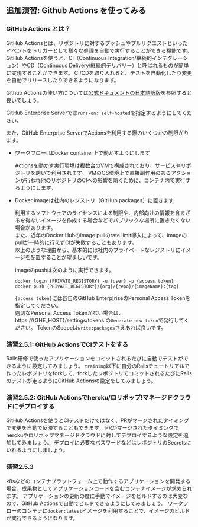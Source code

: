 ## 追加演習: Github Actions を使ってみる

### GitHub Actions とは？
GitHub Actionsとは、リポジトリに対するプッシュやプルリクエストといったイベントをトリガーとして様々な処理を自動で実行することができる機能です。
GitHub Actionsを使うと、CI（Continuous Integration/継続的インテグレーション）やCD（Continuous Delivery/継続的デリバリー）と呼ばれるものが簡単に実現することができます。
CI/CDを取り入れると、テストを自動化したり変更を自動でリリースしたりできるようになります。

Github Actionsの使い方については[公式ドキュメントの日本語訳版](https://docs.github.com/ja/enterprise-server@3.1/actions/learn-github-actions)を参照すると良いでしょう。

GitHub Enterprise Serverでは`runs-on: self-hosted`を指定するようにしてください。

また、GitHub Enterprise ServerでActionsを利用する際のいくつかの制限がります。

* ワークフローはDocker container上で動かすようにします

    Actionsを動かす実行環境は複数台のVMで構成されており、サービスやリポジトリを跨いで利用されます。
    VMのOS環境上で直接副作用のあるアクションが行われ他のリポジトリのCIへの影響を防ぐために、コンテナ内で実行するようにします。

* Docker imageは社内のレジストリ（GitHub packages）に置きます

    利用するソフトウェアのライセンスによる制限や、内部向けの情報を含まざるを得ないイメージを作成する場合などでパブリックな場所に置きたくない場合があります。  
    また、近年のDocker Hubのimage pullのrate limit導入によって、imageのpullが一時的に行えずCIが失敗することもあります。  
    以上のような理由から、基本的には社内のプライベートなレジストリにイメージを配置することが望ましいです。  

    imageのpushは次のように実行できます。

    ```console
    docker login {PRIVATE_REGISTORY} -u {user} -p {access token}
    docker push {PRIVATE_REGISTORY}/{org}/{repo}/{imageName}:{tag}
    ```

    `{access token}`には各自のGitHub Enterp[riseのPersonal Access Tokenを指定してください。  
    適切なPersonal Access Tokenがない場合は、 https://{GHE_HOST}/settings/tokens の`Generate new token`で発行してください。
    TokenのScopeは`write:packages`さえあれば良いです。

### 演習2.5.1: GitHub ActionsでCIテストをする
Rails研修で使ったアプリケーションをコミットされるたびに自動でテストができるように設定してみましょう。
`training`以下に自分のRailsチュートリアルで作ったレポジトリをforkして、forkしたレポジトリでコミットされるたびにRailsのテストが走るようにGitHub Actionsの設定をしてみましょう。

### 演習2.5.2: GitHub Actionsでheroku/ロリポップ!マネージドクラウドにデプロイする
GitHub Actionsを使うとCIテストだけではなく、PRがマージされたタイミングで変更を自動で反映することもできます。
PRがマージされたタイミングでherokuやロリポップマネージドクラウドに対してデプロイするような設定を追加してみましょう。
デプロイに必要なパスワードなどはレポジトリのSecretsにいれるようにしましょう。

### 演習2.5.3
k8sなどのコンテナプラットフォーム上で動作するアプリケーションを開発する場合、成果物としてアプリケーションコードを含むコンテナイメージが求められます。
アプリケーションの更新の度に手動でイメージをビルドするのは大変なので、GitHub Actionsで自動でビルドできるようにしてみましょう。
ワークフローのコンテナに`docker:latest`イメージを利用することで、イメージのビルドが実行できるようになります。
